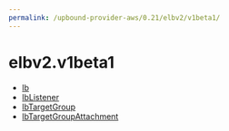 ```yaml
---
permalink: /upbound-provider-aws/0.21/elbv2/v1beta1/
---
```


# elbv2.v1beta1



* [lb](lb.md)
* [lbListener](lbListener.md)
* [lbTargetGroup](lbTargetGroup.md)
* [lbTargetGroupAttachment](lbTargetGroupAttachment.md)
